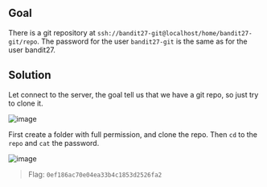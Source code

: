 ## Goal
There is a git repository at `ssh://bandit27-git@localhost/home/bandit27-git/repo`. The password for the user `bandit27-git` is the same as for the user bandit27.

## Solution
Let connect to the server, the goal tell us that we have a git repo, so just try to clone it.  

![image](https://user-images.githubusercontent.com/44528004/136642978-d81198f6-6c65-4d00-afff-5d07d0d8d88a.png)  

First create a folder with full permission, and clone the repo. Then `cd` to the `repo` and `cat` the password.  

![image](https://user-images.githubusercontent.com/44528004/136642989-43ceaf14-2909-43cd-a3a8-6c7af56e3b6e.png)

> Flag: `0ef186ac70e04ea33b4c1853d2526fa2`
